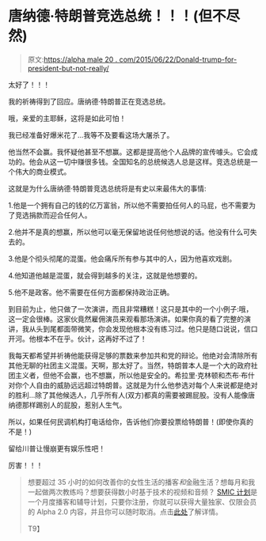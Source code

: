 # 唐纳德·特朗普竞选总统！！！(但不尽然)

> 原文:[https://alpha male 20 . com/2015/06/22/Donald-trump-for-president-but-not-really/](https://alphamale20.com/2015/06/22/donald-trump-for-president-but-not-really/)

太好了！！！

我的祈祷得到了回应。唐纳德·特朗普正在竞选总统。

哦，亲爱的主耶稣，这将是如此可怕！

我已经准备好爆米花了...我等不及要看这场大屠杀了。

他当然不会赢。我怀疑他甚至不想赢。这都是提高他个人品牌的宣传噱头。它会成功的。他会从这一切中赚很多钱。全国知名的总统候选人总是这样。竞选总统是一个伟大的商业模式。

这就是为什么唐纳德·特朗普竞选总统将是有史以来最伟大的事情:

1.他是一个拥有自己的钱的亿万富翁，所以他不需要拍任何人的马屁，也不需要为了竞选捐款而迎合任何人。

2.他并不是真的想赢，所以他可以毫无保留地说任何他想说的话。他没有什么可失去的。

3.他是个彻头彻尾的混蛋。他会痛斥所有参与其中的人，因为他喜欢戏剧。

4.他知道他越是混蛋，就会得到越多的关注，这就是他想要的。

5.他不是政客。他不需要在任何方面都保持政治正确。

到目前为止，他只做了一次演讲，而且非常糟糕！这只是其中的一个小例子:哦，这一定会很棒。这家伙竟然雇佣演员来观看那场演讲。如果你真的看了完整的演讲，我从头到尾都面带微笑，你会发现他根本没有练习过。他只是随口说说，信口开河。他根本不在乎。伙计，这再好不过了！

我每天都希望并祈祷他能获得足够的票数来参加共和党的辩论。他绝对会清除所有其他无聊的社团主义混蛋。天啊，那太好了。当然，特朗普本人是一个大的政府社团主义者，但他不会赢，也不想赢，所以他是安全的。希拉里·克林顿和杰布·布什对你个人自由的威胁远远超过特朗普。这就是为什么他参选对每个人来说都是绝对的胜利...除了其他候选人，几乎所有人(双方)都真的需要被踢屁股。没有人能像唐纳德那样踢别人的屁股，惹别人生气。

所以，如果任何民调机构打电话给你，告诉他们你要投票给特朗普！(即使你真的不是！)

留给川普让慢崩更有娱乐性吧！

厉害！！！

> 想要超过 35 小时的如何改善你的女性生活的播客*和*金融生活？想每月和我一起做两次教练吗？想要获得数小时基于技术的视频和音频？ [SMIC 计划](https://alphamale20.kartra.com/page/vIL17)是一个月度播客和辅导计划，只要你注册，你就可以获得大量独家、仅限会员的 Alpha 2.0 内容，并且你可以随时取消。点击[此处](https://alphamale20.kartra.com/page/vIL17)了解详情。
> 
> T9】